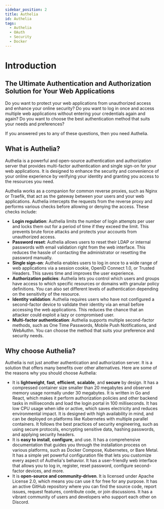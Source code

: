 ```yaml
---
sidebar_position: 2
title: Authelia
id: Authelia
tags:
  - Authelia
  - OAuth
  - Security
  - Docker
---
```


# Introduction

## The Ultimate Authentication and Authorization Solution for Your Web Applications

Do you want to protect your web applications from unauthorized access and enhance your online security? Do you want to log in once and access multiple web applications without entering your credentials again and again? Do you want to choose the best authentication method that suits your needs and preferences?

If you answered yes to any of these questions, then you need Authelia.

## What is Authelia?

Authelia is a powerful and open-source authentication and authorization server that provides multi-factor authentication and single sign-on for your web applications. It is designed to enhance the security and convenience of your online experience by verifying your identity and granting you access to the resources you need.

Authelia works as a companion for common reverse proxies, such as Nginx or Traefik, that act as the gateway between your users and your web applications. Authelia intercepts the requests from the reverse proxy and performs various checks before allowing or denying the access. These checks include:

- **Login regulation**: Authelia limits the number of login attempts per user and locks them out for a period of time if they exceed the limit. This prevents brute force attacks and protects your accounts from unauthorized access.
- **Password reset**: Authelia allows users to reset their LDAP or internal passwords with email validation right from the web interface. This reduces the hassle of contacting the administrator or resetting the password manually.
- **Single sign-on**: Authelia enables users to log in once to a wide range of web applications via a session cookie, OpenID Connect 1.0, or Trusted Headers. This saves time and improves the user experience.
- **Authorization policies**: Authelia lets you control which users and groups have access to which specific resources or domains with granular policy definitions. You can also set different levels of authentication depending on the sensitivity of the resource.
- **Identity validation**: Authelia requires users who have not configured a second-factor device to validate their identity via an email before accessing the web applications. This reduces the chance that an attacker could exploit a lazy or compromised user.
- **Multi-factor authentication**: Authelia supports multiple second-factor methods, such as One Time Passwords, Mobile Push Notifications, and WebAuthn. You can choose the method that suits your preference and security needs.

## Why choose Authelia?

Authelia is not just another authentication and authorization server. It is a solution that offers many benefits over other alternatives. Here are some of the reasons why you should choose Authelia:

- It is **lightweight**, **fast**, **efficient**, **scalable**, and **secure** by design. It has a compressed container size smaller than 20 megabytes and observed memory usage normally under 30 megabytes. It is written in Go and React, which makes it perform authorization policies and other backend tasks in milliseconds and load the login portal in 100 milliseconds. It has low CPU usage when idle or active, which saves electricity and reduces environmental impact. It is designed with high availability in mind, and can be deployed on platforms like Kubernetes with multiple parallel containers. It follows the best practices of security engineering, such as using secure protocols, encrypting sensitive data, hashing passwords, and applying security headers.
- It is **easy to install**, **configure**, and use. It has a comprehensive documentation that guides you through the installation process on various platforms, such as Docker Compose, Kubernetes, or Bare Metal. It has a simple yet powerful configuration file that lets you customize every aspect of Authelia's behavior. It has a user-friendly web interface that allows you to log in, register, reset password, configure second-factor devices, and more.
- It is **open-source and community-driven**. It is licensed under Apache License 2.0, which means you can use it for free for any purpose. It has an active GitHub repository where you can find the source code, report issues, request features, contribute code, or join discussions. It has a vibrant community of users and developers who support each other on Discord.


